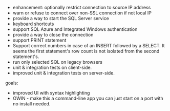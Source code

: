 ﻿* enhancement: optionally restrict connection to source IP address
* warn or refuse to connect over non-SSL connection if not local IP
* provide a way to start the SQL Server service
* keyboard shortcuts
* support SQL Azure and Integrated Windows authentication
* provide a way to close the connection
* support PRINT statement
* Support correct numbers in case of an INSERT followed by a SELECT.  It seems the first statement's row count is not isolated from the second statement's.
* run only selected SQL on legacy browsers
* unit & integration tests on client-side.
* improved unit & integration tests on server-side.


goals:
* improved UI with syntax highlighting
* OWIN - make this a command-line app you can just start on a port with no install needed.
